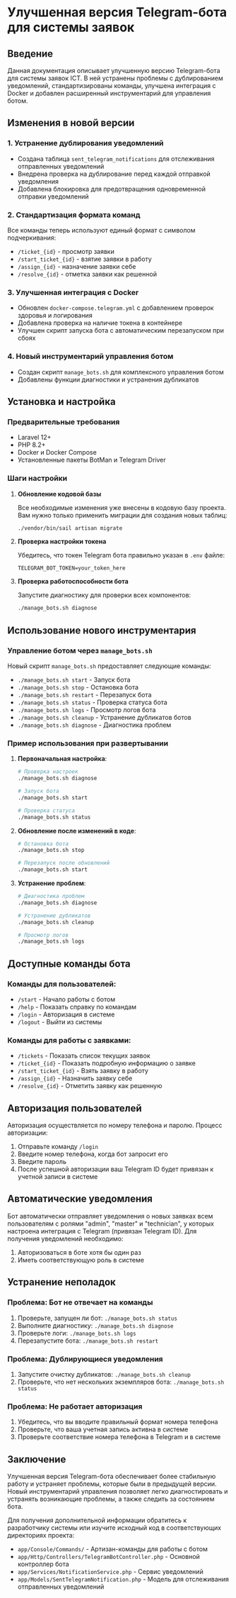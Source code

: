 # Улучшенная версия Telegram-бота для системы заявок

## Введение

Данная документация описывает улучшенную версию Telegram-бота для системы заявок ICT. В ней устранены проблемы с дублированием уведомлений, стандартизированы команды, улучшена интеграция с Docker и добавлен расширенный инструментарий для управления ботом.

## Изменения в новой версии

### 1. Устранение дублирования уведомлений

- Создана таблица `sent_telegram_notifications` для отслеживания отправленных уведомлений
- Внедрена проверка на дублирование перед каждой отправкой уведомления
- Добавлена блокировка для предотвращения одновременной отправки уведомлений

### 2. Стандартизация формата команд

Все команды теперь используют единый формат с символом подчеркивания:
- `/ticket_{id}` - просмотр заявки
- `/start_ticket_{id}` - взятие заявки в работу
- `/assign_{id}` - назначение заявки себе
- `/resolve_{id}` - отметка заявки как решенной

### 3. Улучшенная интеграция с Docker

- Обновлен `docker-compose.telegram.yml` с добавлением проверок здоровья и логирования
- Добавлена проверка на наличие токена в контейнере
- Улучшен скрипт запуска бота с автоматическим перезапуском при сбоях

### 4. Новый инструментарий управления ботом

- Создан скрипт `manage_bots.sh` для комплексного управления ботом
- Добавлены функции диагностики и устранения дубликатов

## Установка и настройка

### Предварительные требования

- Laravel 12+
- PHP 8.2+
- Docker и Docker Compose
- Установленные пакеты BotMan и Telegram Driver

### Шаги настройки

1. **Обновление кодовой базы**

   Все необходимые изменения уже внесены в кодовую базу проекта. Вам нужно только применить миграции для создания новых таблиц:

   ```bash
   ./vendor/bin/sail artisan migrate
   ```

2. **Проверка настройки токена**

   Убедитесь, что токен Telegram бота правильно указан в `.env` файле:

   ```
   TELEGRAM_BOT_TOKEN=your_token_here
   ```

3. **Проверка работоспособности бота**

   Запустите диагностику для проверки всех компонентов:

   ```bash
   ./manage_bots.sh diagnose
   ```

## Использование нового инструментария

### Управление ботом через `manage_bots.sh`

Новый скрипт `manage_bots.sh` предоставляет следующие команды:

- `./manage_bots.sh start` - Запуск бота
- `./manage_bots.sh stop` - Остановка бота
- `./manage_bots.sh restart` - Перезапуск бота
- `./manage_bots.sh status` - Проверка статуса бота
- `./manage_bots.sh logs` - Просмотр логов бота
- `./manage_bots.sh cleanup` - Устранение дубликатов ботов
- `./manage_bots.sh diagnose` - Диагностика проблем

### Пример использования при развертывании

1. **Первоначальная настройка**:

   ```bash
   # Проверка настроек
   ./manage_bots.sh diagnose
   
   # Запуск бота
   ./manage_bots.sh start
   
   # Проверка статуса
   ./manage_bots.sh status
   ```

2. **Обновление после изменений в коде**:

   ```bash
   # Остановка бота
   ./manage_bots.sh stop
   
   # Перезапуск после обновлений
   ./manage_bots.sh start
   ```

3. **Устранение проблем**:

   ```bash
   # Диагностика проблем
   ./manage_bots.sh diagnose
   
   # Устранение дубликатов
   ./manage_bots.sh cleanup
   
   # Просмотр логов
   ./manage_bots.sh logs
   ```

## Доступные команды бота

### Команды для пользователей:

- `/start` - Начало работы с ботом
- `/help` - Показать справку по командам
- `/login` - Авторизация в системе
- `/logout` - Выйти из системы

### Команды для работы с заявками:

- `/tickets` - Показать список текущих заявок
- `/ticket_{id}` - Показать подробную информацию о заявке
- `/start_ticket_{id}` - Взять заявку в работу
- `/assign_{id}` - Назначить заявку себе
- `/resolve_{id}` - Отметить заявку как решенную

## Авторизация пользователей

Авторизация осуществляется по номеру телефона и паролю. Процесс авторизации:

1. Отправьте команду `/login`
2. Введите номер телефона, когда бот запросит его
3. Введите пароль
4. После успешной авторизации ваш Telegram ID будет привязан к учетной записи в системе

## Автоматические уведомления

Бот автоматически отправляет уведомления о новых заявках всем пользователям с ролями "admin", "master" и "technician", у которых настроена интеграция с Telegram (привязан Telegram ID). Для получения уведомлений необходимо:

1. Авторизоваться в боте хотя бы один раз
2. Иметь соответствующую роль в системе

## Устранение неполадок

### Проблема: Бот не отвечает на команды

1. Проверьте, запущен ли бот: `./manage_bots.sh status`
2. Выполните диагностику: `./manage_bots.sh diagnose`
3. Проверьте логи: `./manage_bots.sh logs`
4. Перезапустите бота: `./manage_bots.sh restart`

### Проблема: Дублирующиеся уведомления

1. Запустите очистку дубликатов: `./manage_bots.sh cleanup`
2. Проверьте, что нет нескольких экземпляров бота: `./manage_bots.sh status`

### Проблема: Не работает авторизация

1. Убедитесь, что вы вводите правильный формат номера телефона
2. Проверьте, что ваша учетная запись активна в системе
3. Проверьте соответствие номера телефона в Telegram и в системе

## Заключение

Улучшенная версия Telegram-бота обеспечивает более стабильную работу и устраняет проблемы, которые были в предыдущей версии. Новый инструментарий управления позволяет легко диагностировать и устранять возникающие проблемы, а также следить за состоянием бота.

Для получения дополнительной информации обратитесь к разработчику системы или изучите исходный код в соответствующих директориях проекта:
- `app/Console/Commands/` - Артизан-команды для работы с ботом
- `app/Http/Controllers/TelegramBotController.php` - Основной контроллер бота
- `app/Services/NotificationService.php` - Сервис уведомлений
- `app/Models/SentTelegramNotification.php` - Модель для отслеживания отправленных уведомлений